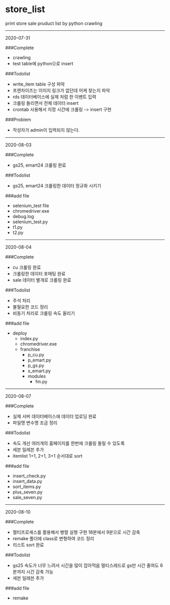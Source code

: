 # store_list
print store sale pruduct list by python crawling

---
2020-07-31

###Complete
- crawling
- test table에 python으로 insert

###Todolist
- write_item table 구성 파악
- 프렌차이즈는 이미지 링크가 없던데 어케 찾는지 파악
- rds 데이터베이스에 실제 처럼 한 이벤트 입력
- 크롤링 돌리면서 전체 데이터 insert
- crontab 사용해서 지정 시간에 크롤링 -> insert 구현

###Problem
- 작성자가 admin이 입력되지 않는다.

---                                                                                                                                                                                                                                                                                                                                                                                                                                                                                                                                                                                                                                                                                                                                                                                
2020-08-03

###Complete
- gs25, emart24 크롤링 완료

###Todolist
- gs25, emart24 크롤링한 데이터 정규화 시키기

###add file
+ selenium_test file
+ chromedriver.exe
+ debug.log
+ selenium_test.py
+ t1.py
+ t2.py

---
2020-08-04

###Complete
- cu 크롤링 완료
- 크롤링한 데이터 포매팅 완료
- sale 데이터 별개로 크롤링 완료

###Todolist
- 주석 처리
- 불필요한 코드 정리
- 비동기 처리로 크롤링 속도 올리기

###add file
+ deploy
    + index.py
    + chromedriver.exe
    + franchise
        + p_cu.py
        + p_emart.py
        + p_gs.py
        + s_emart.py
        + modules
            + fm.py

---
2020-08-07

###Complete
- 실제 서버 데이터베이스에 데이터 업로딩 완료
- 파일명 변수명 조금 정리

###Todolist
- 속도 개선 여러개의 홈페이지를 한번에 크롤링 돌릴 수 있도록
- 세븐 일레븐 추가
- itemlist 1+1, 2+1, 3+1 순서대로 sort

###add file
+ insert_check.py
+ insert_data.py
+ sort_items.py
+ plus_seven.py
+ sale_seven.py


---
2020-08-10

###Complete
- 멀티프로세스를 활용해서 병렬 실행 구현 18분에서 9분으로 시간 감축
- remake 폴더에 class로 변형하여 코드 정리
- 리스트 sort 완료

###Todolist
- gs25 속도가 너무 느려서 시간을 많이 잡아먹음 멀티스레드로 gs만 시간 줄여도 6분까지 시간 감축 가능
- 세븐 일레븐 추가

###add file
+ remake

